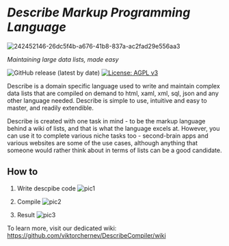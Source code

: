 # *Describe Markup Programming Language*  
![242452146-26dc5f4b-a676-41b8-837a-ac2fad29e556aa3](https://github.com/viktorchernev/DescribeCompiler/assets/72315339/b043a521-cdfc-494b-9267-f7a5d5d2dd06)

_Maintaining large data lists, made easy_  
  
  
![GitHub release (latest by date)](https://img.shields.io/github/v/release/viktorchernev/DescribeCompiler?color=green&logo=github)
[![License: AGPL v3](https://img.shields.io/badge/License-AGPL_v3-blue.svg)](https://www.gnu.org/licenses/agpl-3.0)

Describe is a domain specific language used to write and maintain complex data lists that are compiled on demand to html, xaml, xml, sql, json and any other language needed. Describe is simple to use, intuitive and easy to master, and readily extendible.

Describe is created with one task in mind - to be the markup language behind a wiki of lists, and that is what the language excels at. However, you can use it to complete various niche tasks too - second-brain apps and various websites are some of the use cases, although anything that someone would rather think about in terms of lists can be a good candidate.

## How to
1. Write descpibe code
![pic1](https://github.com/viktorchernev/DescribeCompiler/assets/72315339/e1ec7895-d517-4936-ba09-2a0a52da333d)  

2. Compile
![pic2](https://github.com/viktorchernev/DescribeCompiler/assets/72315339/875596e1-a7a1-4e51-9522-2f91b4fd21c7)  

3. Result
![pic3](https://github.com/viktorchernev/DescribeCompiler/assets/72315339/ed9cdee1-cca6-4c08-9b93-cce8ebac406c)  



To learn more, visit our dedicated wiki: 
https://github.com/viktorchernev/DescribeCompiler/wiki
